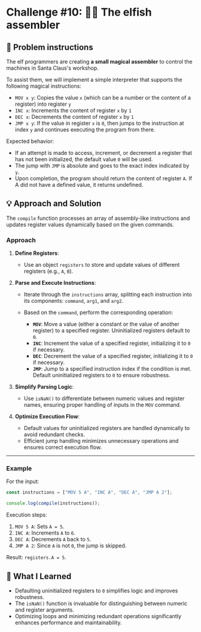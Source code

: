 # Challenge #10: 👩‍💻 The elfish assembler

## 🧠 Problem instructions

The elf programmers are creating **a small magical assembler** to control the machines in Santa Claus's workshop.

To assist them, we will implement a simple interpreter that supports the following magical instructions:

- `MOV x y`: Copies the value `x` (which can be a number or the content of a register) into register `y`
- `INC x`: Increments the content of register `x` by `1`
- `DEC x`: Decrements the content of register `x` by `1`
- `JMP x y`: If the value in register `x` is `0`, then jumps to the instruction at index `y` and continues executing the program from there.

Expected behavior:

- If an attempt is made to access, increment, or decrement a register that has not been initialized, the default value `0` will be used.
- The jump with `JMP` is absolute and goes to the exact index indicated by `y`.
- Upon completion, the program should return the content of register `A`. If A did not have a defined value, it returns undefined.

## 💡 Approach and Solution

The `compile` function processes an array of assembly-like instructions and updates register values dynamically based on the given commands.

### Approach

1. **Define Registers**:

   - Use an object `registers` to store and update values of different registers (e.g., `A`, `B`).

2. **Parse and Execute Instructions**:

   - Iterate through the `instructions` array, splitting each instruction into its components: `command`, `arg1`, and `arg2`.

   - Based on the `command`, perform the corresponding operation:
     - **`MOV`**: Move a value (either a constant or the value of another register) to a specified register. Uninitialized registers default to `0`.
     - **`INC`**: Increment the value of a specified register, initializing it to `0` if necessary.
     - **`DEC`**: Decrement the value of a specified register, initializing it to `0` if necessary.
     - **`JMP`**: Jump to a specified instruction index if the condition is met. Default uninitialized registers to `0` to ensure robustness.

3. **Simplify Parsing Logic**:

   - Use `isNaN()` to differentiate between numeric values and register names, ensuring proper handling of inputs in the `MOV` command.

4. **Optimize Execution Flow**:

   - Default values for uninitialized registers are handled dynamically to avoid redundant checks.
   - Efficient jump handling minimizes unnecessary operations and ensures correct execution flow.

---

### Example

For the input:

```javascript
const instructions = ["MOV 5 A", "INC A", "DEC A", "JMP A 2"];

console.log(compile(instructions));
```

Execution steps:

1. `MOV 5 A`: Sets `A = 5`.
2. `INC A`: Increments `A` to `6`.
3. `DEC A`: Decrements `A` back to `5`.
4. `JMP A 2`: Since `A` is not `0`, the jump is skipped.

Result: `registers.A = 5`.

## 🎉 What I Learned

- Defaulting uninitialized registers to `0` simplifies logic and improves robustness.
- The `isNaN()` function is invaluable for distinguishing between numeric and register arguments.
- Optimizing loops and minimizing redundant operations significantly enhances performance and maintainability.
